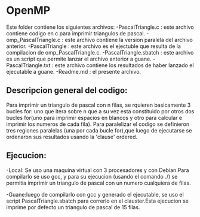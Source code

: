 # OpenMP
Este folder contiene los siguientes archivos:
-PascalTriangle.c : este archivo contiene codigo en c para imprimir triangulos de pascal.
-omp_PascalTriangle.c : este archivo contiene la version paralela del archivo anterior.
-PascalTriangle : este archivo es el ejectuble que resulta de la compilacion de omp_PascalTriangle.c.
-PascalTriangle.sbatch : este archivo es un script que permite lanzar el archivo anterior a guane.
-PascalTriangle.txt : este archivo contiene los resultados de haber lanzado el ejecutable a guane.
-Readme.md : el presente archivo. 

## Descripcion general del codigo:
Para imprimir un triangulo de pascal con n filas, se rquieren basicamente 3 bucles for: uno que itera sobre n que a su vez esta constituido
por otros dos bucles for(uno para imprimir espacios en blancos y otro para calcular e imprimir los numeros de cada fila). Para
paralelizar el codigo se definieron tres regiones paralelas (una por cada bucle for),que luego de ejecutarse se ordenaron sus resultados
usando la 'clause' ordered.

## Ejecucion:
-Local: Se uso una maquina virtual con 3 procesadores y con Debian.Para compilarlo se uso gcc, y para su ejecucion (usando el comando ./)
 se permitia imprimir un triangulo de pascal con un numero cualquiera de filas.

-Guane:luego de compilarlo con gcc y generado el ejecutable, se uso el script PascalTriangle.sbatch para correrlo en el clauster.Esta
 ejecucion se imprime por defecto un triangulo de pascal de 15 filas.   

 
